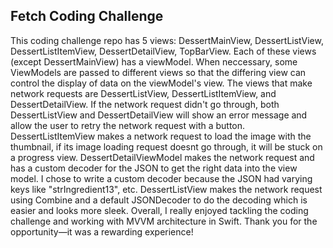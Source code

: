 ## Fetch Coding Challenge

This coding challenge repo has 5 views: DessertMainView, DessertListView, DessertListItemView, DessertDetailView, TopBarView. Each of these views (except DessertMainView) has a viewModel. When neccessary, some ViewModels are passed to different views so that the differing view can control the display of data on the viewModel's view. The views that make network requests are DessertListView, DessertListItemView, and DessertDetailView. If the network request didn't go through, both DessertListView and DessertDetailView will show an error message and allow the user to retry the network request with a button. DessertListItemView makes a network request to load the image with the thumbnail, if its image loading request doesnt go through, it will be stuck on a progress view. DessertDetailViewModel makes the network request and has a custom decoder for the JSON to get the right data into the view model. I chose to write a custom decoder because the JSON had varying keys like "strIngredient13", etc. DessertListView makes the network request using Combine and a default JSONDecoder to do the decoding which is easier and looks more sleek. Overall, I really enjoyed tackling the coding challenge and working with MVVM architecture in Swift. Thank you for the opportunity—it was a rewarding experience!
